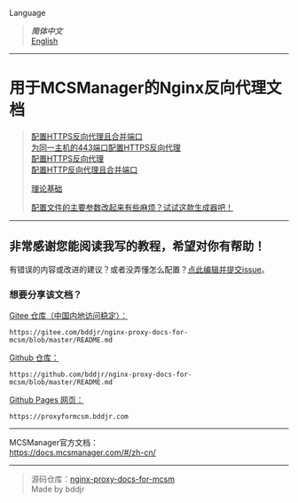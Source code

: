 Language
> ***简体中文***  
> [English](english/README.md)  

***
# 用于MCSManager的Nginx反向代理文档

> [配置HTTPS反向代理且合并端口](配置HTTPS反向代理且合并端口.md)  
> [为同一主机的443端口配置HTTPS反向代理](为同一主机的443端口配置HTTPS反向代理.md)  
> [配置HTTPS反向代理](配置HTTPS反向代理.md)  
> [配置HTTP反向代理且合并端口](配置HTTP反向代理且合并端口.md)  
>
> [理论基础](理论基础.md)  
>   
> <a href="https://proxyformcsm.bddjr.com/generator.html" target="_blank">配置文件的主要参数改起来有些麻烦？试试这款生成器吧！</a>

***
## 非常感谢您能阅读我写的教程，希望对你有帮助！
有错误的内容或改进的建议？或者没弄懂怎么配置？<a href="../../issues/new" target="_blank">点此编辑并提交issue</a>。  

### 想要分享该文档？  
[Gitee 仓库（中国内地访问稳定）：](https://gitee.com/bddjr/nginx-proxy-docs-for-mcsm/blob/master/README.md)  
```
https://gitee.com/bddjr/nginx-proxy-docs-for-mcsm/blob/master/README.md
```
[Github 仓库：](https://github.com/bddjr/nginx-proxy-docs-for-mcsm/blob/master/README.md)  
```
https://github.com/bddjr/nginx-proxy-docs-for-mcsm/blob/master/README.md
```
[Github Pages 网页：](https://proxyformcsm.bddjr.com)  
```
https://proxyformcsm.bddjr.com
```

***
MCSManager官方文档：  
<https://docs.mcsmanager.com/#/zh-cn/>  

***
> 源码仓库：<a href="https://github.com/bddjr/nginx-proxy-docs-for-mcsm" target="_blank">nginx-proxy-docs-for-mcsm</a><br/>
> Made by bddjr
